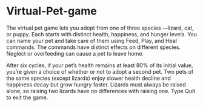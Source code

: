 # Virtual-Pet-game
The virtual pet game lets you adopt from one of three species —lizard, cat,  or puppy. Each starts with distinct health, happiness, and hunger levels. You can name your pet and take care of  them using Feed, Play, and Heal commands. The commands have distinct effects on different species. Neglect or overfeeding can cause a pet to leave home. 



   After six cycles, if your pet’s health remains at least 80% of its initial value, you’re given a choice of whether or not to adopt a second pet. Two pets of the same species (except lizards) enjoy slower health decline and happiness decay but grow hungry faster. Lizards must always be raised alone, so raising two lizards have no differences with raising one. Type Quit to exit the game.



